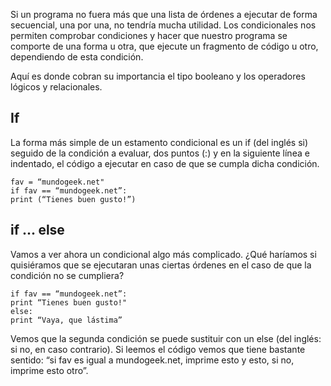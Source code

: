 Si un programa no fuera más que una lista de órdenes a ejecutar de forma
secuencial, una por una, no tendría mucha utilidad. Los condicionales nos
permiten comprobar condiciones y hacer que nuestro programa se comporte de
una forma u otra, que ejecute un fragmento de código u otro, dependiendo de
esta condición.

Aquí es donde cobran su importancia el tipo booleano y los operadores lógicos
y relacionales.

## If
La forma más simple de un estamento condicional es un if (del inglés
si) seguido de la condición a evaluar, dos puntos (:) y en la siguiente
línea e indentado, el código a ejecutar en caso de que se cumpla dicha
condición.

    fav = “mundogeek.net"
    if fav == “mundogeek.net”:
    print (“Tienes buen gusto!”)
    
## if ... else
Vamos a ver ahora un condicional algo más complicado. ¿Qué haríamos si
quisiéramos que se ejecutaran unas ciertas órdenes en el caso de que la
condición no se cumpliera?

    if fav == “mundogeek.net”:
    print “Tienes buen gusto!"
    else:
    print “Vaya, que lástima”
    
Vemos que la segunda condición se puede sustituir con un else (del inglés: si
no, en caso contrario). Si leemos el código vemos que tiene bastante sentido: “si
fav es igual a mundogeek.net, imprime esto y esto, si no, imprime esto otro”.
